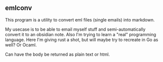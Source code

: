 ## emlconv 

This program is a utility to convert eml files (single emails) into markdown. 

My usecase is to be able to email myself stuff and semi-automatically convert it to an obsidian note. Also I'm trying to learn a "real" programming language. Here I'm giving rust a shot, but will maybe try to recreate in Go as well? Or Ocaml. 

Can have the body be returned as plain text or html. 



